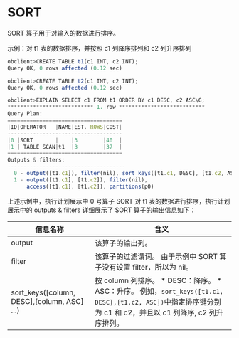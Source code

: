 SORT 
=========================

SORT 算子用于对输入的数据进行排序。

示例：对 t1 表的数据排序，并按照 c1 列降序排列和 c2 列升序排列

```javascript
obclient>CREATE TABLE t1(c1 INT, c2 INT);
Query OK, 0 rows affected (0.12 sec)

obclient>CREATE TABLE t2(c1 INT, c2 INT);
Query OK, 0 rows affected (0.12 sec)

obclient>EXPLAIN SELECT c1 FROM t1 ORDER BY c1 DESC, c2 ASC\G;
*************************** 1. row ***************************
Query Plan: 
====================================
|ID|OPERATOR   |NAME|EST. ROWS|COST|
------------------------------------
|0 |SORT       |    |3        |40  |
|1 | TABLE SCAN|t1  |3        |37  |
====================================
Outputs & filters: 
-------------------------------------
  0 - output([t1.c1]), filter(nil), sort_keys([t1.c1, DESC], [t1.c2, ASC])
  1 - output([t1.c1], [t1.c2]), filter(nil), 
      access([t1.c1], [t1.c2]), partitions(p0)
```



上述示例中，执行计划展示中 0 号算子 SORT 对 t1 表的数据进行排序，执行计划展示中的 outputs \& filters 详细展示了 SORT 算子的输出信息如下：


|                    **信息名称**                     |                                                                                                            **含义**                                                                                                            |
|-------------------------------------------------|------------------------------------------------------------------------------------------------------------------------------------------------------------------------------------------------------------------------------|
| output                                          | 该算子的输出列。                                                                                                                                                                                                                     |
| filter                                          | 该算子的过滤谓词。 由于示例中 SORT 算子没有设置 filter，所以为 nil。                                                                                                                                                                  |
| sort_keys(\[column, DESC\],\[column, ASC\] ...) | 按 column 列排序。 * DESC：降序。   * ASC：升序。    例如，`sort_keys([t1.c1, DESC],[t1.c2, ASC])`中指定排序键分别为 c1 和 c2，并且以 c1 列降序, c2 列升序排列。 |


